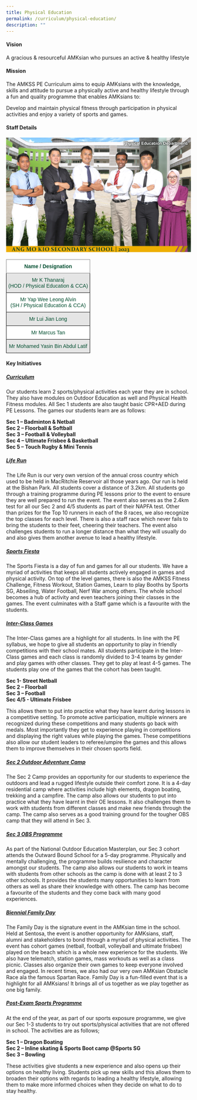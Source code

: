 ```yaml
---
title: Physical Education
permalink: /curriculum/physical-education/
description: ""
---
```

#### Vision

A gracious &amp; resourceful AMKsian who pursues an active &amp; healthy lifestyle

#### Mission

The AMKSS PE Curriculum aims to equip AMKsians with the knowledge, skills and attitude to pursue a physically active and healthy lifestyle through a fun and quality programme that enables AMKsians to:

  

Develop and maintain physical fitness through participation in physical activities and enjoy a variety of sports and games.

#### Staff Details

![PE Department](/images/2023%20Department%20photos/physical%20education%20department%201.jpg)

<style type="text/css">
.tg  {border-collapse:collapse;border-spacing:0;}
.tg td{border-color:black;border-style:solid;border-width:1px;font-family:Arial, sans-serif;font-size:14px;
  overflow:hidden;padding:10px 5px;word-break:normal;}
.tg th{border-color:black;border-style:solid;border-width:1px;font-family:Arial, sans-serif;font-size:14px;
  font-weight:normal;overflow:hidden;padding:10px 5px;word-break:normal;}
.tg .tg-mwbt{background-color:#FFF;border-color:inherit;color:#004D2E;font-weight:bold;text-align:center;vertical-align:middle}
.tg .tg-t70x{background-color:#E5E5E5;color:#004D2E;text-align:center;vertical-align:top}
.tg .tg-fi1r{background-color:#FFF;color:#004D2E;text-align:center;vertical-align:top}
.tg .tg-bapb{background-color:#E5E5E5;color:#004D2E;text-align:center;vertical-align:middle}
.tg .tg-wpup{background-color:#FFF;color:#004D2E;text-align:center;vertical-align:middle}
</style>
<table class="tg">
<thead>
  <tr>
    <th class="tg-mwbt"><span style="font-weight:700">Name / Designation</span></th>
  </tr>
</thead>
<tbody>
  <tr>
    <td class="tg-t70x"><span style="font-weight:400;color:#004D2E">Mr K Thanaraj</span><br><span style="font-weight:400;color:#004D2E">(HOD / Physical Education &amp; CCA)</span></td>
  </tr>
  <tr>
    <td class="tg-fi1r"><span style="font-weight:400;color:#004D2E">Mr Yap Wee Leong Alvin</span><br><span style="font-weight:400;color:#004D2E">(SH / Physical Education &amp; CCA)</span></td>
  </tr>
  <tr>
    <td class="tg-bapb">Mr Lui Jian Long</td>
  </tr>
  <tr>
    <td class="tg-wpup">Mr Marcus Tan</td>
  </tr>
  <tr>
    <td class="tg-bapb">Mr Mohamed Yasin Bin Abdul Latif</td>
  </tr>
</tbody>
</table>

#### Key Initiatives

<h5><u><strong>Curriculum</strong></u></h5>

Our students learn 2 sports/physical activities each year they are in school. They also have modules on Outdoor Education as well and Physical Health Fitness modules. All Sec 1 students are also taught basic CPR+AED during PE Lessons. The games our students learn are as follows:  

  

**Sec 1 – Badminton &amp; Netball** <br>
**Sec 2 – Floorball &amp; Softball** <br>
**Sec 3 – Football &amp; Volleyball** <br>
**Sec 4 – Ultimate Frisbee &amp; Basketball** <br>
**Sec 5 – Touch Rugby &amp; Mini Tennis**

 
<h5><u><strong>Life Run</strong></u></h5>

The Life Run is our very own version of the annual cross country which used to be held in MacRitchie Reservoir all those years ago. Our run is held at the Bishan Park. All students cover a distance of 3.2km. All students go through a training programme during PE lessons prior to the event to ensure they are well prepared to run the event. The event also serves as the 2.4km test for all our Sec 2 and 4/5 students as part of their NAPFA test. Other than prizes for the Top 10 runners in each of the 8 races, we also recognize the top classes for each level. There is also a staff race which never fails to bring the students to their feet, cheering their teachers. The event also challenges students to run a longer distance than what they will usually do and also gives them another avenue to lead a healthy lifestyle.

  
<h5><u><strong>Sports Fiesta</strong></u></h5>

The Sports Fiesta is a day of fun and games for all our students. We have a myriad of activities that keeps all students actively engaged in games and physical activity. On top of the level games, there is also the AMKSS Fitness Challenge, Fitness Workout, Station Games, Learn to play Booths by Sports SG, Abseiling, Water Football, Nerf War among others. The whole school becomes a hub of activity and even teachers joining their classes in the games. The event culminates with a Staff game which is a favourite with the students.

  
<h5><u><strong>Inter-Class Games</strong></u></h5>

The Inter-Class games are a highlight for all students. In line with the PE syllabus, we hope to give all students an opportunity to play in friendly competitions with their school mates. All students participate in the Inter-Class games and each class is randomly divided to 3-4 teams by gender and play games with other classes. They get to play at least 4-5 games. The students play one of the games that the cohort has been taught.

  

**Sec 1- Street Netball** <br>
**Sec 2 – Floorball** <br>
**Sec 3 – Football** <br>
**Sec 4/5 - Ultimate Frisbee**

  

This allows them to put into practice what they have learnt during lessons in a competitive setting. To promote active participation, multiple winners are recognized during these competitions and many students go back with medals. Most importantly they get to experience playing in competitions and displaying the right values while playing the games. These competitions also allow our student leaders to referee/umpire the games and this allows them to improve themselves in their chosen sports field.

  
<h5><u><strong>Sec 2 Outdoor Adventure Camp</strong></u></h5>

The Sec 2 Camp provides an opportunity for our students to experience the outdoors and lead a rugged lifestyle outside their comfort zone. It is a 4-day residential camp where activities include high elements, dragon boating, trekking and a campfire. The camp also allows our students to put into practice what they have learnt in their OE lessons. It also challenges them to work with students from different classes and make new friends through the camp. The camp also serves as a good training ground for the tougher OBS camp that they will attend in Sec 3.

  

<h5><u><strong>Sec 3 OBS Programme</strong></u></h5>

As part of the National Outdoor Education Masterplan, our Sec 3 cohort attends the Outward Bound School for a 5-day programme. Physically and mentally challenging, the programme builds resilience and character amongst our students. The camp also allows our students to work in teams with students from other schools as the camp is done with at least 2 to 3 other schools. It provides the students many opportunities to learn from others as well as share their knowledge with others. The camp has become a favourite of the students and they come back with many good experiences.

  
<h5><u><strong>Biennial Family Day</strong></u></h5>

The Family Day is the signature event in the AMKsian time in the school. Held at Sentosa, the event is another opportunity for AMKsians, staff, alumni and stakeholders to bond through a myriad of physical activities. The event has cohort games (netball, football, volleyball and ultimate frisbee) played on the beach which is a whole new experience for the students. We also have telematch, station games, mass workouts as well as a class picnic. Classes also organize their own games to keep everyone involved and engaged. In recent times, we also had our very own AMKsian Obstacle Race ala the famous Spartan Race. Family Day is a fun-filled event that is a highlight for all AMKsians! It brings all of us together as we play together as one big family.

  
<h5><u><strong>Post-Exam Sports Programme</strong></u></h5>

At the end of the year, as part of our sports exposure programme, we give our Sec 1-3 students to try out sports/physical activities that are not offered in school. The activities are as follows;

  

**Sec 1 – Dragon Boating** <br>
**Sec 2 – Inline skating &amp; Sports Boot camp @Sports SG** <br>
**Sec 3 – Bowling**

  

These activities give students a new experience and also opens up their options on healthy living. Students pick up new skills and this allows them to broaden their options with regards to leading a healthy lifestyle, allowing them to make more informed choices when they decide on what to do to stay healthy.